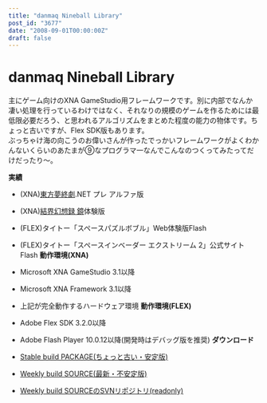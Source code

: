 ```yaml
---
title: "danmaq Nineball Library"
post_id: "3677"
date: "2008-09-01T00:00:00Z"
draft: false
---
```


# danmaq Nineball Library

主にゲーム向けのXNA GameStudio用フレームワークです。別に内部でなんか凄い処理を行っているわけではなく、それなりの規模のゲームを作るためには最低限必要だろう、と思われるアルゴリズムをまとめた程度の能力の物体です。ちょっと古いですが、Flex SDK版もあります。  
ぶっちゃけ海の向こうのお偉いさんが作ったでっかいフレームワークがよくわかんないくらいのあたまが⑨なプログラマ一なんでこんなのつくってみたってだけだったり～。  
  
**実績**  
  


  * (XNA)[東方夢終劇](/products/apps/dnh/thc/).NET プレ アルファ版
  * (XNA)[結界幻想録 鏡](http://kagaminer.in/)体験版
  * (FLEX)タイトー「スペースパズルボブル」Web体験版Flash
  * (FLEX)タイトー「スペースインベーダー エクストリーム 2」公式サイトFlash
**動作環境(XNA)**  
  


  * Microsoft XNA GameStudio 3.1以降
  * Microsoft XNA Framework 3.1以降
  * 上記が完全動作するハードウェア環境
**動作環境(FLEX)**  
  


  * Adobe Flex SDK 3.2.0以降
  * Adobe Flash Player 10.0.12以降(開発時はデバッグ版を推奨)
**ダウンロード**  
  


  * [Stable build PACKAGE(ちょっと古い・安定版)](http://sourceforge.jp/projects/nineball/releases/)
  * [Weekly build SOURCE(最新・不安定版)](http://svn.sourceforge.jp/view/trunk/?root=nineball)
  * [Weekly build SOURCEのSVNリポジトリ(readonly)](http://svn.sourceforge.jp/svnroot/nineball/)
